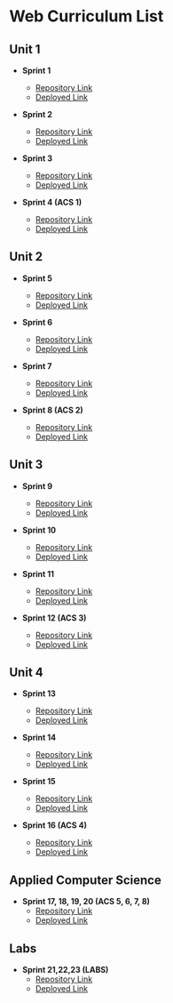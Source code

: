 # Web Curriculum List

## Unit 1

- **Sprint 1**
  - [Repository Link](https://github.com)
  - [Deployed Link](https://github.com)

- **Sprint 2**
  - [Repository Link](https://github.com)
  - [Deployed Link](https://github.com)

- **Sprint 3**
  - [Repository Link](https://github.com)
  - [Deployed Link](https://github.com)

- **Sprint 4 (ACS 1)**
  - [Repository Link]([https://github.com](https://github.com/decagondev/web-acs-1))
  - [Deployed Link]([https://github.com](https://decagondev.github.io/web-acs-1/))

## Unit 2

- **Sprint 5**
  - [Repository Link](https://github.com)
  - [Deployed Link](https://github.com)

- **Sprint 6**
  - [Repository Link](https://github.com)
  - [Deployed Link](https://github.com)

- **Sprint 7**
  - [Repository Link](https://github.com)
  - [Deployed Link](https://github.com)

- **Sprint 8 (ACS 2)**
  - [Repository Link]([https://github.com](https://github.com/decagondev/web-acs-2))
  - [Deployed Link]([https://github.com](https://decagondev.github.io/web-acs-2/))

## Unit 3

- **Sprint 9**
  - [Repository Link](https://github.com)
  - [Deployed Link](https://github.com)

- **Sprint 10**
  - [Repository Link](https://github.com)
  - [Deployed Link](https://github.com)

- **Sprint 11**
  - [Repository Link](https://github.com)
  - [Deployed Link](https://github.com)

- **Sprint 12 (ACS 3)**
  - [Repository Link](https://github.com)
  - [Deployed Link](https://github.com)

## Unit 4

- **Sprint 13**
  - [Repository Link](https://github.com)
  - [Deployed Link](https://github.com)

- **Sprint 14**
  - [Repository Link](https://github.com)
  - [Deployed Link](https://github.com)

- **Sprint 15**
  - [Repository Link](https://github.com)
  - [Deployed Link](https://github.com)

- **Sprint 16 (ACS 4)**
  - [Repository Link](https://github.com)
  - [Deployed Link](https://github.com)

## Applied Computer Science

- **Sprint 17, 18, 19, 20 (ACS 5, 6, 7, 8)**
  - [Repository Link](https://github.com)
  - [Deployed Link](https://github.com)

## Labs

- **Sprint 21,22,23 (LABS)**
  - [Repository Link](https://github.com)
  - [Deployed Link](https://github.com)

